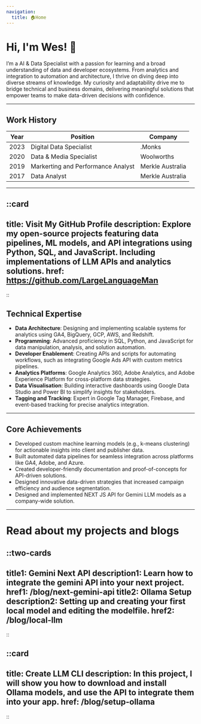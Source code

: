 ```yaml
---
navigation:
  title: 🏠Home
---
```




# **Hi, I'm Wes!** 👋


I’m a AI & Data Specialist with a passion for learning and a broad understanding of data and developer ecosystems. From analytics and integration to automation and architecture, I thrive on diving deep into diverse streams of knowledge. My curiosity and adaptability drive me to bridge technical and business domains, delivering meaningful solutions that empower teams to make data-driven decisions with confidence.

---

## Work History

| **Year**       | **Position**                                | **Company**              |
|-----------------|--------------------------------------------|--------------------------|
| 2023  | Digital Data Specialist                    | .Monks             |
| 2020   | Data & Media Specialist                         | Woolworths |
| 2019   | Markerting and Performance Analyst                         | Merkle Australia         |
| 2017    | Data Analyst                               | Merkle Australia         |

---
::card
---
title: Visit My GitHub Profile
description: Explore my open-source projects featuring data pipelines, ML models, and API integrations using Python, SQL, and JavaScript. Including implementations of LLM APIs and analytics solutions.
href: https://github.com/LargeLanguageMan
---
::

## Technical Expertise

- **Data Architecture**: Designing and implementing scalable systems for analytics using GA4, BigQuery, GCP, AWS, and Redshift.
- **Programming**: Advanced proficiency in SQL, Python, and JavaScript for data manipulation, analysis, and solution automation.
- **Developer Enablement**: Creating APIs and scripts for automating workflows, such as integrating Google Ads API with custom metrics pipelines.
- **Analytics Platforms**: Google Analytics 360, Adobe Analytics, and Adobe Experience Platform for cross-platform data strategies.
- **Data Visualisation**: Building interactive dashboards using Google Data Studio and Power BI to simplify insights for stakeholders.
- **Tagging and Tracking**: Expert in Google Tag Manager, Firebase, and event-based tracking for precise analytics integration.

---

## Core Achievements

- Developed custom machine learning models (e.g., k-means clustering) for actionable insights into client and publisher data.
- Built automated data pipelines for seamless integration across platforms like GA4, Adobe, and Azure.
- Created developer-friendly documentation and proof-of-concepts for API-driven solutions.
- Designed innovative data-driven strategies that increased campaign efficiency and audience segmentation.
- Designed and implemented NEXT JS API for Gemini LLM models as a company-wide solution.

---

# Read about my projects and blogs

::two-cards
---
title1: Gemini Next API
description1: Learn how to integrate the gemini API into your next project.
href1: /blog/next-gemini-api
title2: Ollama Setup
description2: Setting up and creating your first local model and editing the modelfile.
href2: /blog/local-llm 
---
::

::card
---
title: Create LLM CLI
description: In this project, I will show you how to download and install Ollama models, and use the API to integrate them into your app.
href: /blog/setup-ollama
---
::

